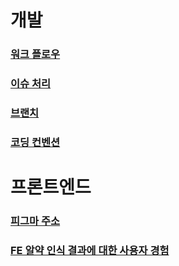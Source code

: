 # 개발
### [워크 플로우](https://github.com/KNUT-Capstone-Design-team-1/document/wiki/%EC%9B%8C%ED%81%AC-%ED%94%8C%EB%A1%9C%EC%9A%B0)
### [이슈 처리](https://github.com/KNUT-Capstone-Design-team-1/document/wiki/%EC%9D%B4%EC%8A%88-%EC%B2%98%EB%A6%AC)
### [브랜치](https://github.com/KNUT-Capstone-Design-team-1/document/wiki/%EB%B8%8C%EB%9E%9C%EC%B9%98)
### [코딩 컨벤션](https://github.com/KNUT-Capstone-Design-team-1/document/wiki/%EC%BD%94%EB%94%A9-%EC%BB%A8%EB%B2%A4%EC%85%98)

# 프론트엔드
### [피그마 주소](https://www.figma.com/file/wCMj7D09X5EyiAW2qiGIi0/%EB%AA%A8%EB%B0%94%EC%9D%BC-%EB%94%94%EC%9E%90%EC%9D%B8-%EC%8B%9C%EC%95%88?type=design&node-id=0%3A1&mode=design&t=bfAn7AtTiP6oQi2i-1)
### [FE 알약 인식 결과에 대한 사용자 경험](https://github.com/KNUT-Capstone-Design-team-1/document/wiki/FE-%EC%95%8C%EC%95%BD-%EC%9D%B8%EC%8B%9D-%EA%B2%B0%EA%B3%BC%EC%97%90-%EB%8C%80%ED%95%9C-%EC%82%AC%EC%9A%A9%EC%9E%90-%EA%B2%BD%ED%97%98)
